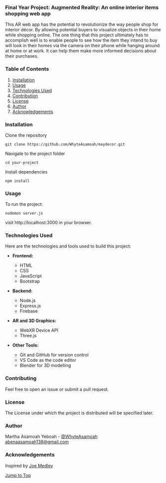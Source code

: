 ### Final Year Project: Augmented Reality: An online interior items shopping web app

<a name="top"></a>

This AR web app has the potential to revolutionize the way people shop for interior décor. By allowing potential buyers to visualize objects in their home while shopping online. The one thing that this project ultimately has to accomplish well is to enable people to see how the item they intend to buy will look in their homes via the camera on their phone while hanging around at home or at work. It can help them make more informed decisions about their purchases.

### Table of Contents
1. [Installation](#installation)
2. [Usage](#usage)
3. [Technologies Used](#technologies-used)
4. [Contribution](#contribution)
5. [License](#license)
6. [Author](#author)
7. [Acknowledgements](#acknowledgements)

### Installation

<a name="installation"></a>

Clone the repository

`git clone https://github.com/WhyteAsamoah/maydecor.git`

Navigate to the project folder

`cd your-project`

Install dependencies

`npm install`

### Usage

<a name="usage"></a>

To run the project:

`nodemon server.js`

visit http://localhost:3000 in your browser.

### Technologies Used

<a name="technologies-used"></a>

Here are the technologies and tools used to build this project:
- **Frontend:**
  - HTML
  - CSS
  - JavaScript
  - Bootstrap 

- **Backend:**
  - Node.js
  - Express.js
  - Firebase
  
- **AR and 3D Graphics:**
  - WebXR Device API
  - Three.js
      
- **Other Tools:**
  - Git and GitHub for version control
  - VS Code as the code editor
  - Blender for 3D modelling

### Contributing

<a name="contribution"></a>

Feel free to open an issue or submit a pull request.

### License

<a name="license"></a>

The License under which the project is distributed will be specified later.

### Author

<a name="author"></a>

Martha Asamoah Yeboah -
[@WhyteAsamoah](https://github.com/WhyteAsamoah)
abenaasamoah138@gmail.com

### Acknowledgements

<a name="acknowledgements"></a>

Inspired by [Joe Medley](https://developer.chrome.com/blog/ar-for-the-web/)

[Jump to Top](#top)
